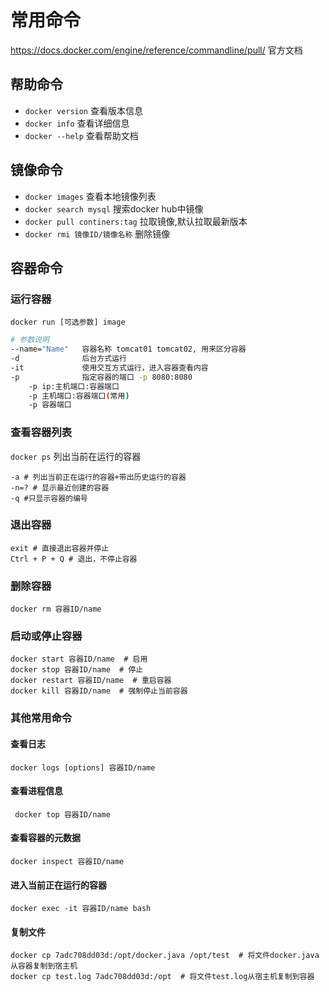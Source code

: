 # 常用命令

https://docs.docker.com/engine/reference/commandline/pull/   官方文档

## 帮助命令

- `docker version` 查看版本信息
- `docker info` 查看详细信息
- `docker --help` 查看帮助文档

## 镜像命令

- `docker images` 查看本地镜像列表
- `docker search mysql` 搜索docker hub中镜像 
- `docker pull continers:tag` 拉取镜像,默认拉取最新版本
- `docker rmi 镜像ID/镜像名称` 删除镜像

## 容器命令

### 运行容器

`docker run [可选参数] image`

```bash
# 参数说明
--name="Name"	容器名称 tomcat01 tomcat02, 用来区分容器
-d				后台方式运行
-it				使用交互方式运行，进入容器查看内容
-p				指定容器的端口 -p 8080:8080
	-p ip:主机端口:容器端口
	-p 主机端口:容器端口(常用)
	-p 容器端口
```

### 查看容器列表

`docker ps` 列出当前在运行的容器

```shell
-a # 列出当前正在运行的容器+带出历史运行的容器
-n=? # 显示最近创建的容器
-q #只显示容器的编号
```

### 退出容器

```shell
exit # 直接退出容器并停止
Ctrl + P + Q # 退出，不停止容器
```

### 删除容器

```shell
docker rm 容器ID/name
```

### 启动或停止容器

```shell
docker start 容器ID/name  # 启用
docker stop 容器ID/name  # 停止
docker restart 容器ID/name  # 重启容器
docker kill 容器ID/name  # 强制停止当前容器
```

### 其他常用命令

#### 查看日志

```shell
docker logs [options] 容器ID/name
```

#### 查看进程信息

```shell
 docker top 容器ID/name
```

#### 查看容器的元数据

```shell
docker inspect 容器ID/name
```

#### 进入当前正在运行的容器

```shell
docker exec -it 容器ID/name bash
```

#### 复制文件

```shell
docker cp 7adc708dd03d:/opt/docker.java /opt/test  # 将文件docker.java从容器复制到宿主机
docker cp test.log 7adc708dd03d:/opt  # 将文件test.log从宿主机复制到容器
```



